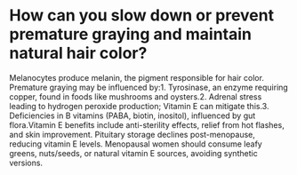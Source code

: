 # How can you slow down or prevent premature graying and maintain natural hair color?

Melanocytes produce melanin, the pigment responsible for hair color. Premature graying may be influenced by:1. Tyrosinase, an enzyme requiring copper, found in foods like mushrooms and oysters.2. Adrenal stress leading to hydrogen peroxide production; Vitamin E can mitigate this.3. Deficiencies in B vitamins (PABA, biotin, inositol), influenced by gut flora.Vitamin E benefits include anti-sterility effects, relief from hot flashes, and skin improvement. Pituitary storage declines post-menopause, reducing vitamin E levels. Menopausal women should consume leafy greens, nuts/seeds, or natural vitamin E sources, avoiding synthetic versions.